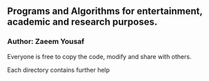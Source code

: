 ## Programs and Algorithms for entertainment, academic and research purposes.
### Author: Zaeem Yousaf


Everyone is free to copy the code, modify and share with others.

Each directory contains further help
